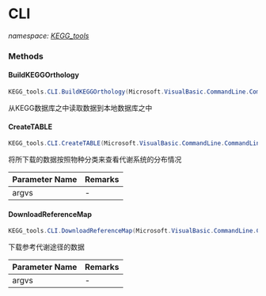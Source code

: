 ﻿# CLI
_namespace: [KEGG_tools](./index.md)_





### Methods

#### BuildKEGGOrthology
```csharp
KEGG_tools.CLI.BuildKEGGOrthology(Microsoft.VisualBasic.CommandLine.CommandLine)
```
从KEGG数据库之中读取数据到本地数据库之中

#### CreateTABLE
```csharp
KEGG_tools.CLI.CreateTABLE(Microsoft.VisualBasic.CommandLine.CommandLine)
```
将所下载的数据按照物种分类来查看代谢系统的分布情况

|Parameter Name|Remarks|
|--------------|-------|
|argvs|-|


#### DownloadReferenceMap
```csharp
KEGG_tools.CLI.DownloadReferenceMap(Microsoft.VisualBasic.CommandLine.CommandLine)
```
下载参考代谢途径的数据

|Parameter Name|Remarks|
|--------------|-------|
|argvs|-|



